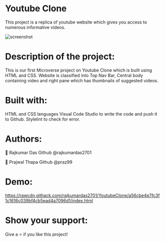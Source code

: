 <h1>Youtube Clone</h1>
This project is a replica of youtube website which gives you access to numerous informative videos.

![screenshot](https://github.com/rajkumardas2701/YoutubeClone/blob/feature-1/img/screenshot1.png)

Description of the project:
===========================
This is our first Microverse project on Youtube Clone which is built using HTML and CSS.
Website is classified into Top Nav Bar, Central body containing video and right pane which has thumbnails of suggested videos.

Built with:
============
HTML and CSS languages
Visual Code Studio to write the code and push it to Github.
Stylelint to check for error.

Authors:
=======
🤵 Rajkumar Das 
    Github @rajkumardas2701

🤵 Prajwal Thapa 
    Github @praz99

Demo:
=======
https://rawcdn.githack.com/rajkumardas2701/YoutubeClone/a56cbe4e7fc3f1c1616c039bf4cb5ead4a7096d1/index.html

Show your support:
====================
Give a ⭐️ if you like this project!
